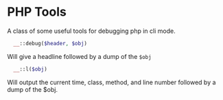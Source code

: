 # PHP Tools

A class of some useful tools for debugging php in cli mode.

```php
  __::debug($header, $obj)
```

Will give a headline followed by a dump of the ``` $obj ```

```php
  __::l($obj)
```

Will output the current time, class, method, and line number followed by a
dump of the $obj.


